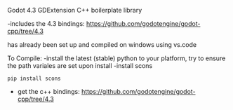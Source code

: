 Godot 4.3 GDExtension C++ boilerplate library

-includes the 4.3 bindings:
  https://github.com/godotengine/godot-cpp/tree/4.3

has already been set up and compiled on windows using vs.code


To Compile:
-install the latest (stable) python to your platform, try to ensure the path variales are set upon install
-install scons
```
pip install scons
```

- get the c++ bindings:
  https://github.com/godotengine/godot-cpp/tree/4.3

